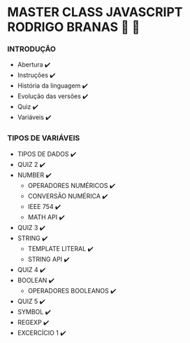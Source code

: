 # MASTER CLASS JAVASCRIPT RODRIGO BRANAS :rocket: :page_with_curl:

### INTRODUÇÃO

* Abertura :heavy_check_mark:
* Instruções :heavy_check_mark:
* História da linguagem :heavy_check_mark:
* Evolução das versões :heavy_check_mark:
* Quiz :heavy_check_mark:
* Variáveis :heavy_check_mark:

### TIPOS DE VARIÁVEIS
* TIPOS DE DADOS :heavy_check_mark:
* QUIZ 2 :heavy_check_mark:
* NUMBER :heavy_check_mark:
  * OPERADORES NUMÉRICOS :heavy_check_mark:
  * CONVERSÃO NUMÉRICA :heavy_check_mark:
  * IEEE 754 :heavy_check_mark:
  * MATH API :heavy_check_mark:
* QUIZ 3 :heavy_check_mark:
* STRING :heavy_check_mark:
  * TEMPLATE LITERAL :heavy_check_mark:
  * STRING API :heavy_check_mark:
* QUIZ 4 :heavy_check_mark:
* BOOLEAN :heavy_check_mark:
  * OPERADORES BOOLEANOS :heavy_check_mark:
* QUIZ 5 :heavy_check_mark:
* SYMBOL :heavy_check_mark:
* REGEXP :heavy_check_mark:
* EXCERCÍCIO 1 :heavy_check_mark:




